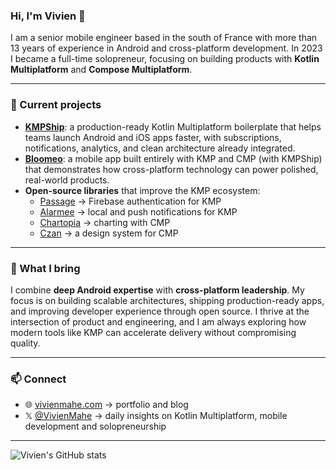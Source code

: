 ### Hi, I'm Vivien 👋

I am a senior mobile engineer based in the south of France with more than 13 years of experience in Android and cross-platform development. In 2023 I became a full-time solopreneur, focusing on building products with **Kotlin Multiplatform** and **Compose Multiplatform**.

---

### 🔭 Current projects

- **[KMPShip](https://www.kmpship.app/)**: a production-ready Kotlin Multiplatform boilerplate that helps teams launch Android and iOS apps faster, with subscriptions, notifications, analytics, and clean architecture already integrated.  
- **[Bloomeo](https://bloomeo.app/)**: a mobile app built entirely with KMP and CMP (with KMPShip) that demonstrates how cross-platform technology can power polished, real-world products.  
- **Open-source libraries** that improve the KMP ecosystem:  
  - [Passage](https://github.com/TweenerLabs/passage) → Firebase authentication for KMP  
  - [Alarmee](https://github.com/TweenerLabs/alarmee) → local and push notifications for KMP  
  - [Chartopia](https://github.com/TweenerLabs/chartopia) → charting with CMP
  - [Czan](https://github.com/Tweener/czan/) → a design system for CMP 

---

### 🎯 What I bring

I combine **deep Android expertise** with **cross-platform leadership**. My focus is on building scalable architectures, shipping production-ready apps, and improving developer experience through open source. I thrive at the intersection of product and engineering, and I am always exploring how modern tools like KMP can accelerate delivery without compromising quality.

---

### 📫 Connect
- 🌐 [vivienmahe.com](https://vivienmahe.com) → portfolio and blog 
- 𝕏 [@VivienMahe](https://twitter.com/VivienMahe) → daily insights on Kotlin Multiplatform, mobile development and solopreneurship

---

![Vivien's GitHub stats](https://github-readme-stats.vercel.app/api?username=tweener&theme=dracula&show_icons=true&count_private=true)
